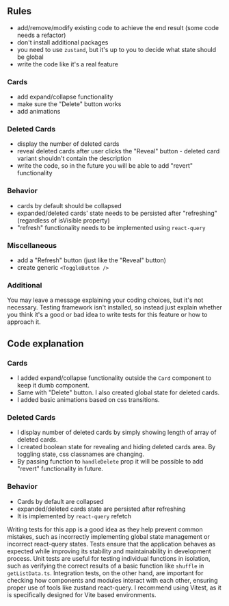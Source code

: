 ## Rules

-   add/remove/modify existing code to achieve the end result (some code needs a refactor)
-   don't install additional packages
-   you need to use `zustand`, but it's up to you to decide what state should be global
-   write the code like it's a real feature

### Cards

-   add expand/collapse functionality
-   make sure the "Delete" button works
-   add animations

### Deleted Cards

-   display the number of deleted cards
-   reveal deleted cards after user clicks the "Reveal" button - deleted card variant shouldn't contain the description
-   write the code, so in the future you will be able to add "revert" functionality

### Behavior

-   cards by default should be collapsed
-   expanded/deleted cards' state needs to be persisted after "refreshing" (regardless of isVisible property)
-   "refresh" functionality needs to be implemented using `react-query`

### Miscellaneous

-   add a "Refresh" button (just like the "Reveal" button)
-   create generic `<ToggleButton />`

### Additional

You may leave a message explaining your coding choices, but it's not necessary.
Testing framework isn't installed, so instead just explain whether you think it's a good or bad idea to write tests for this feature or how to approach it.

## Code explanation

### Cards

-   I added expand/collapse functionality outside the `Card` component to keep it dumb component.
-   Same with "Delete" button. I also created global state for deleted cards.
-   I added basic animations based on css transitions.

### Deleted Cards

-   I display number of deleted cards by simply showing length of array of deleted cards.
-   I created boolean state for revealing and hiding deleted cards area. By toggling state, css classnames are changing.
-   By passing function to `handleDelete` prop it will be possible to add "revert" functionality in future.

### Behavior

-   Cards by default are collapsed
-   expanded/deleted cards state are persisted after refreshing
-   It is implemented by `react-query` refetch

Writing tests for this app is a good idea as they help prevent common mistakes, such as incorrectly implementing global state management or incorrect react-query states. Tests ensure that the application behaves as expected while improving its stability and maintainability in development process. Unit tests are useful for testing individual functions in isolation, such as verifying the correct results of a basic function like `shuffle` in `getListData.ts`. Integration tests, on the other hand, are important for checking how components and modules interact with each other, ensuring proper use of tools like zustand react-query. I recommend using Vitest, as it is specifically designed for Vite based environments.
